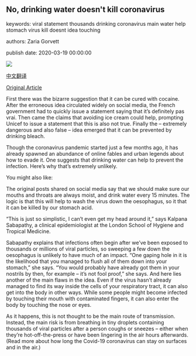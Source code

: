 ## No, drinking water doesn't kill coronavirus

keywords: viral statement thousands drinking coronavirus main water help stomach virus kill doesnt idea touching

authors: Zaria Gorvett

publish date: 2020-03-19 00:00:00

![](https://ichef.bbci.co.uk/wwfeatures/live/624_351/images/live/p0/87/2z/p0872zjw.jpg)

[中文翻译](No%2C%20drinking%20water%20doesn%27t%20kill%20coronavirus_zh.md)

[Original Article](https://www.bbc.com/future/article/20200319-covid-19-will-drinking-water-keep-you-safe-from-coronavirus)

First there was the bizarre suggestion that it can be cured with cocaine. After the erroneous idea circulated widely on social media, the French government had to quickly issue a statement saying that it’s definitely pas vrai. Then came the claims that avoiding ice cream could help, prompting Unicef to issue a statement that this is also not true. Finally the – extremely dangerous and also false – idea emerged that it can be prevented by drinking bleach.

Though the coronavirus pandemic started just a few months ago, it has already spawned an abundance of online fables and urban legends about how to evade it. One suggests that drinking water can help to prevent the infection. Here’s why that’s extremely unlikely.

You might also like:

The original posts shared on social media say that we should make sure our mouths and throats are always moist, and drink water every 15 minutes. The logic is that this will help to wash the virus down the oesophagus, so it that it can be killed by our stomach acid.

“This is just so simplistic, I can’t even get my head around it,” says Kalpana Sabapathy, a clinical epidemiologist at the London School of Hygiene and Tropical Medicine.

Sabapathy explains that infections often begin after we’ve been exposed to thousands or millions of viral particles, so sweeping a few down the oesophagus is unlikely to have much of an impact. “One gaping hole in it is the likelihood that you managed to flush all of them down into your stomach,” she says. “You would probably have already got them in your nostrils by then, for example – it’s not fool proof,” she says. And here lies another of the main flaws in the idea. Even if the virus hasn’t already managed to find its way inside the cells of your respiratory tract, it can also get into the body in other ways. While some people might become infected by touching their mouth with contaminated fingers, it can also enter the body by touching the nose or eyes.

As it happens, this is not thought to be the main route of transmission. Instead, the main risk is from breathing in tiny droplets containing thousands of viral particles after a person coughs or sneezes – either when they’re hot-off-the-press or have been lingering in the air hours afterwards. (Read more about how long the Covid-19 coronavirus can stay on surfaces and in the air.)
